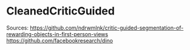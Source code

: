 # CleanedCriticGuided
Sources: 
https://github.com/ndrwmlnk/critic-guided-segmentation-of-rewarding-objects-in-first-person-views
https://github.com/facebookresearch/dino
